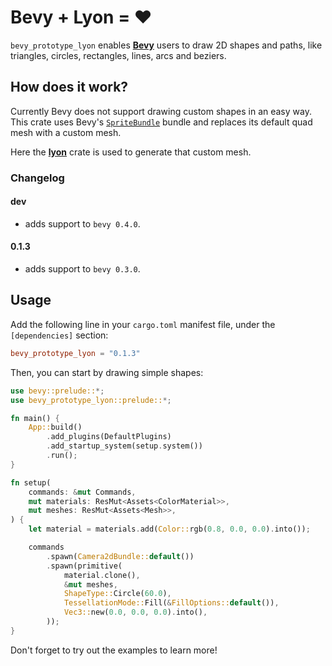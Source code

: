 # Bevy + Lyon = ❤

`bevy_prototype_lyon` enables [**Bevy**](https://bevyengine.org) users to draw 2D shapes and paths, like triangles, circles, rectangles, lines, arcs and beziers.

## How does it work?

Currently Bevy does not support drawing custom shapes in an easy way. This crate uses Bevy's [`SpriteBundle`](https://docs.rs/bevy/0.4.0/bevy/prelude/struct.SpriteBundle.html) bundle and replaces its default quad mesh with a custom mesh.

Here the [**lyon**](https://docs.rs/lyon/0.16.2/lyon/) crate is used to generate that custom mesh.

### Changelog

#### dev

- adds support to `bevy 0.4.0`.

#### 0.1.3

- adds support to `bevy 0.3.0`.

## Usage

Add the following line in your `cargo.toml` manifest file, under the `[dependencies]` section:

```TOML
bevy_prototype_lyon = "0.1.3"
```

Then, you can start by drawing simple shapes:

```rust
use bevy::prelude::*;
use bevy_prototype_lyon::prelude::*;

fn main() {
    App::build()
        .add_plugins(DefaultPlugins)
        .add_startup_system(setup.system())
        .run();
}

fn setup(
    commands: &mut Commands,
    mut materials: ResMut<Assets<ColorMaterial>>,
    mut meshes: ResMut<Assets<Mesh>>,
) {
    let material = materials.add(Color::rgb(0.8, 0.0, 0.0).into());

    commands
        .spawn(Camera2dBundle::default())
        .spawn(primitive(
            material.clone(),
            &mut meshes,
            ShapeType::Circle(60.0),
            TessellationMode::Fill(&FillOptions::default()),
            Vec3::new(0.0, 0.0, 0.0).into(),
        ));
}
```

Don't forget to try out the examples to learn more!
